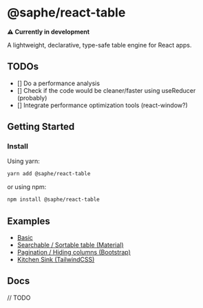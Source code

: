 # @saphe/react-table

**⚠️ Currently in development**

A lightweight, declarative, type-safe table engine for React apps.

## TODOs

- [] Do a performance analysis
- [] Check if the code would be cleaner/faster using useReducer (probably)
- [] Integrate performance optimization tools (react-window?)

## Getting Started

### Install

Using yarn:

```sh
yarn add @saphe/react-table
```

or using npm:

```sh
npm install @saphe/react-table
```

## Examples

- [Basic]()
- [Searchable / Sortable table (Material)]()
- [Pagination / Hiding columns (Bootstrap)]()
- [Kitchen Sink (TailwindCSS)]()

## Docs
// TODO








<!-- ### Field Types

- TEXT
- TEXTAREA
- SELECT
- CHECK
- NUMBER
- More to come...
  - FILE
  - RADIO
  - DATE
  - DATETIME
  - TIME
  - RANGE
  - RATING
  - EMAIL
  - PASSWORD
  - PHONE
  - COLOR
  - CRSF
  - NOTICE

### Validation Modes

Mode|Behavior
-|-
`ValidationModes.AFTER_BLUR` **(default)**|Don't validate a field until it has been blurred once, then validate it on change
`ValidationModes.ON_CHANGE`|Validate a field with every change
`ValidationModes.ON_BLUR`|Only validate the field once a user is done typing
`ValidationModes.ON_SUBMIT`|The field will only validate in the event of a form submission

You can assign a global validation mode by assigning it to the config object suppied to `useForm`. You can also assign field-specific validation modes by assigning them to the field config. The local validation modes take presidence over the global ones.

```ts
const form = useForm({
  // ...other form config
  validationMode: ValidationModes.ON_BLUR,
  fields: {
    fieldExample: {
      // ...other field config
      validation: {
        mode: ValidationModes.ON_CHANGE,
      },
    },
  },
});
```

### Kitchen Sink
```ts
import useForm, { Field, ValidationMode } from '@saphe/react-form';
import BootstrapFieldPack from '@saphe/react-form-fields-bootstrap';

const { Form } = useForm({

  /** Required, the name of this form. Necessary for the use of IDs */
  name: 'contactForm',

  /** Required, declares the fields of the form */
  fields: {
    name: {
      type: Field.TEXT,
      label: 'Name',
      description: 'Please enter your full name',
      placeholder: 'Enter your name...',
      validation: {
        required: 'Name is a required field',
        validate: async (value) => {
          if (value === 'Rick Astley') return '';
          else return 'This value did not pass the vibe check';
        },
      },
    },
    subject: {
      type: Field.SELECT,
      label: 'Subject',
      placeholder: 'Choose a subject from the list...',
      options: [
        { label: 'Meeting', value: '1' },
        { label: 'Quote', value: '2' },
        { label: 'Other', value: '3' },
      ],
      validation: {
        required: 'Subject is a required field',
      },
    },
    message: {
      type: Field.TEXTAREA,
      label: 'Message',
      initialValue: '5 stars!',
      validation: {
        required: 'Message is a required field',
      },
    },
  },

  /** Optional, defines the form fields used for this form */
  fieldPack: BootstrapFieldPack,

  /** Optional, defines the global form validation mode. Defaults to `ValidationMode.AFTER_BLUR` */
  validationMode: ValidationMode.AFTER_BLUR,

  /** Optional, adds a recaptcha check to the form */
  recaptcha: {
    siteKey: process.env.RECAPTCHA_SITE_KEY,
    locale: 'en',
    onError: () => alert('Please confirm you are not a robot'),
  },

  /** Optional, the void function that fires on a form submission event */
  onSubmit: async (formValues, { recaptchaToken }) => {
    console.log(formValues, recaptchaToken);
  },
});
```

## Contributing
// TODO -->
